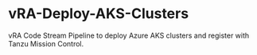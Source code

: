 # vRA-Deploy-AKS-Clusters
vRA Code Stream Pipeline to deploy Azure AKS clusters and register with Tanzu Mission Control. 

